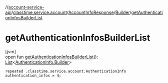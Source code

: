 //[account-service-api](../../../../index.md)/[classtime.service.account](../../index.md)/[AccountInfoResponse](../index.md)/[Builder](index.md)/[getAuthenticationInfosBuilderList](get-authentication-infos-builder-list.md)

# getAuthenticationInfosBuilderList

[jvm]\
open fun [getAuthenticationInfosBuilderList](get-authentication-infos-builder-list.md)(): [List](https://docs.oracle.com/javase/8/docs/api/java/util/List.html)&lt;[AuthenticationInfo.Builder](../../-authentication-info/-builder/index.md)&gt;

`repeated .classtime.service.account.AuthenticationInfo authentication_infos = 4;`
